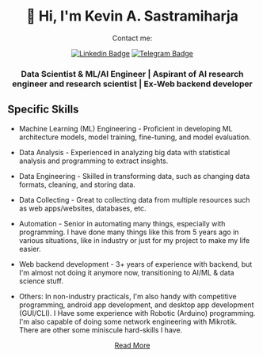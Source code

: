 <!-- ### Hi there 👋 -->

<!--
**KevinAS28/KevinAS28** is a ✨ _special_ ✨ repository because its `README.md` (this file) appears on your GitHub profile.

Here are some ideas to get you started:

- 🔭 I’m currently working on ...
- 🌱 I’m currently learning ...
- 👯 I’m looking to collaborate on ...
- 🤔 I’m looking for help with ...
- 💬 Ask me about ...
- 📫 How to reach me: ...
- 😄 Pronouns: ...
- ⚡ Fun fact: ...
-->

<h1 align="center">👋 Hi, I'm Kevin A. Sastramiharja</h1>

<div align="center">
Contact me:

[![Linkedin Badge](https://img.shields.io/badge/-LinkedIn-0e76a8?style=flat-square&logo=Linkedin&logoColor=white)](https://linkedin.com/in/kevinas28)
[![Telegram Badge](https://img.shields.io/badge/-Telegram-0088cc?style=flat-square&logo=Telegram&logoColor=white)](https://t.me/KevinAS28)

</div>

<h3 align="center">Data Scientist & ML/AI Engineer | Aspirant of AI research engineer and research scientist | Ex-Web backend developer </h3>

<!-- ### Contents: -->
  <!-- - [Specific skills](#specific-skills) -->
  <!-- - [Other projects](#other-projects)   
  - [Tools](#tools) -->
  <!-- - [About me](#about-me) -->
  <!-- - [Fun facts](#fun-facts)
  - [License](#license)  -->

## Specific Skills
  - Machine Learning (ML) Engineering - Proficient in developing ML architecture models, model training, fine-tuning, and model evaluation. 

  - Data Analysis - Experienced in analyzing big data with statistical analysis and programming to extract insights.

  - Data Engineering - Skilled in transforming data, such as changing data formats, cleaning, and storing data.

  - Data Collecting - Great to collecting data from multiple resources such as web apps/websites, databases, etc.

  - Automation - Senior in automating many things, especially with programming. I have done many things like this from 5 years ago in various situations,  like in industry or just for my project to make my life easier.

  - Web backend development - 3+ years of experience with backend, but I'm almost not doing it anymore now, transitioning to AI/ML & data science stuff.

  - Others: In non-industry practicals, I'm also handy with competitive programming, android app development, and desktop app development (GUI/CLI). I Have some experience with Robotic (Arduino) programming. I'm also capable of doing some network engineering with Mikrotik. There are other some miniscule hard-skills I have.

<div align="center">

[Read More](https://github.com/KevinAS28/KevinAS28/blob/main/README_COMPLETE.md)

</div>

<!-- ## About Me -->
